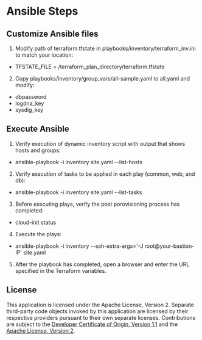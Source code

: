 # Ansible Steps

## Customize Ansible files 

1. Modify path of terraform.tfstate in playbooks/inventory/terraform_inv.ini to match your location:
- TFSTATE_FILE = /terraform_plan_directory/terraform.tfstate

2. Copy playbooks/inventory/group_vars/all-sample.yaml to all.yaml and modify:
- dbpassword
- logdna_key
- sysdig_key 


## Execute Ansible

1. Verify execution of dynamic inventory script with output that shows hosts and groups:
- ansible-playbook -i inventory site.yaml --list-hosts

2. Verify execution of tasks to be applied in each play (common, web, and db):
- ansible-playbook -i inventory site.yaml --list-tasks 

3. Before executing plays, verify the post porovisioning process has completed:
- cloud-init status

4. Execute the plays:
- ansible-playbook -i inventory --ssh-extra-args='-J root@your-bastion-IP' site.yaml

5. After the playbook has completed, open a browser and enter the URL specified in the Terraform variables.

## License

This application is licensed under the Apache License, Version 2.  Separate third-party code objects invoked by this application are licensed by their respective providers pursuant to their own separate licenses.  Contributions are subject to the [Developer Certificate of Origin, Version 1.1](https://developercertificate.org/) and the [Apache License, Version 2](https://www.apache.org/licenses/LICENSE-2.0.txt).
